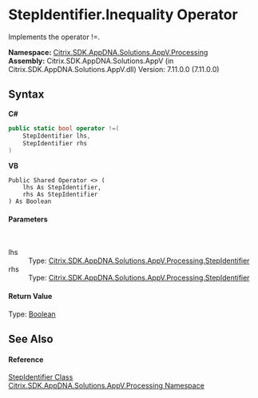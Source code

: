 # StepIdentifier.Inequality Operator 
 

Implements the operator !=.

**Namespace:**&nbsp;<a href="e89d7bb5-69e7-7aff-5732-d06b09ac746d">Citrix.SDK.AppDNA.Solutions.AppV.Processing</a><br />**Assembly:**&nbsp;Citrix.SDK.AppDNA.Solutions.AppV (in Citrix.SDK.AppDNA.Solutions.AppV.dll) Version: 7.11.0.0 (7.11.0.0)

## Syntax

**C#**
```csharp
public static bool operator !=(
	StepIdentifier lhs,
	StepIdentifier rhs
)
```

**VB**
```vbnet
Public Shared Operator <> ( 
	lhs As StepIdentifier,
	rhs As StepIdentifier
) As Boolean
```


#### Parameters
&nbsp;<dl><dt>lhs</dt><dd>Type: <a href="3472c99e-3f0a-1b0c-33ad-695070d74faa">Citrix.SDK.AppDNA.Solutions.AppV.Processing.StepIdentifier</a><br /></dd><dt>rhs</dt><dd>Type: <a href="3472c99e-3f0a-1b0c-33ad-695070d74faa">Citrix.SDK.AppDNA.Solutions.AppV.Processing.StepIdentifier</a><br /></dd></dl>

#### Return Value
Type: <a href="http://msdn2.microsoft.com/en-us/library/a28wyd50" target="_blank">Boolean</a>

## See Also


#### Reference
<a href="3472c99e-3f0a-1b0c-33ad-695070d74faa">StepIdentifier Class</a><br /><a href="e89d7bb5-69e7-7aff-5732-d06b09ac746d">Citrix.SDK.AppDNA.Solutions.AppV.Processing Namespace</a><br />